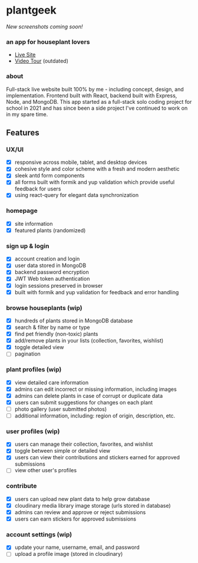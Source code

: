 # plantgeek

_New screenshots coming soon!_

### an app for houseplant lovers

- [Live Site](https://www.plantgeek.co)
- [Video Tour](https://youtu.be/_LXWqhxIMrQ) (outdated)

### about

Full-stack live website built 100% by me - including concept, design, and implementation. Frontend built with React, backend built with Express, Node, and MongoDB. This app started as a full-stack solo coding project for school in 2021 and has since been a side project I've continued to work on in my spare time.

## Features

### UX/UI

- [x] responsive across mobile, tablet, and desktop devices
- [x] cohesive style and color scheme with a fresh and modern aesthetic
- [x] sleek antd form components
- [x] all forms built with formik and yup validation which provide useful feedback for users
- [x] using react-query for elegant data synchronization

### homepage

- [x] site information
- [x] featured plants (randomized)

### sign up & login

- [x] account creation and login
- [x] user data stored in MongoDB
- [x] backend password encryption
- [x] JWT Web token authentication
- [x] login sessions preserved in browser
- [x] built with formik and yup validation for feedback and error handling

### browse houseplants (wip)

- [x] hundreds of plants stored in MongoDB database
- [x] search & filter by name or type
- [x] find pet friendly (non-toxic) plants
- [x] add/remove plants in your lists (collection, favorites, wishlist)
- [x] toggle detailed view
- [ ] pagination

### plant profiles (wip)

- [x] view detailed care information
- [x] admins can edit incorrect or missing information, including images
- [x] admins can delete plants in case of corrupt or duplicate data
- [x] users can submit suggestions for changes on each plant
- [ ] photo gallery (user submitted photos)
- [ ] additional information, including: region of origin, description, etc.

### user profiles (wip)

- [x] users can manage their collection, favorites, and wishlist
- [x] toggle between simple or detailed view
- [x] users can view their contributions and stickers earned for approved submissions
- [ ] view other user's profiles

### contribute

- [x] users can upload new plant data to help grow database
- [x] cloudinary media library image storage (urls stored in database)
- [x] admins can review and approve or reject submissions
- [x] users can earn stickers for approved submissions

### account settings (wip)

- [x] update your name, username, email, and password
- [ ] upload a profile image (stored in cloudinary)
